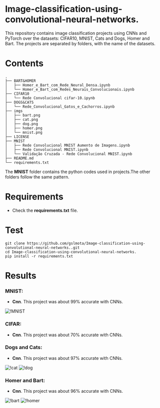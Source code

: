 # Image-classification-using-convolutional-neural-networks.
This repository contains image classification projects using CNNs and PyTorch over the datasets: CIFAR10, MNIST, Cats and Dogs, Homer and Bart. The projects are separated by folders, with the name of the datasets.

# Contents
``` shell
.
├── BART&HOMER
│   ├── Homer_e_Bart_com_Rede_Neural_Densa.ipynb
│   └── Homer_e_Bart_com_Redes_Neurais_Convolucionais.ipynb
├── CIFAR10
│   └── Rede Convolucional cifar-10.ipynb
├── DOGS&CATS
│   └── Rede_Convolucional_Gatos_e_Cachorros.ipynb
├── imgs
│   ├── bart.png
│   ├── cat.png
│   ├── dog.png
│   ├── homer.png
│   └── mnist.png
├── LICENSE
├── MNIST
│   ├── Rede Convolucional MNIST Aumento de Imagens.ipynb
│   ├── Rede Convolucional MNIST.ipynb
│   └── Validação Cruzada - Rede Convolucional MNIST.ipynb
├── README.md
└── requirements.txt
```
The **MNIST** folder contains the python codes used in projects.The other folders follow the same pattern.

# Requirements

 * Check the **requirements.txt** file.


# Test

```shell
git clone https://github.com/gslmota/Image-classification-using-convolutional-neural-networks..git
cd Image-classification-using-convolutional-neural-networks.
pip install -r requirements.txt
```


# Results

### **MNIST**: 
* **Cnn**. This project was about 99% accurate with CNNs.

![!MNIST](https://github.com/gslmota/Image-classification-using-convolutional-neural-networks./blob/main/imgs/mnist.png)

### **CIFAR**: 
* **Cnn**. This project was about 70% accurate with CNNs.

### **Dogs and Cats**: 
* **Cnn**. This project was about 97% accurate with CNNs.

![!cat](https://github.com/gslmota/Image-classification-using-convolutional-neural-networks./blob/main/imgs/cat.png)
![!dog](https://github.com/gslmota/Image-classification-using-convolutional-neural-networks./blob/main/imgs/dog.png)
 
 ### **Homer and Bart**: 
* **Cnn**. This project was about 96% accurate with CNNs.

![!bart](https://github.com/gslmota/Image-classification-using-convolutional-neural-networks./blob/main/imgs/bart.png)
![!homer](https://github.com/gslmota/Image-classification-using-convolutional-neural-networks./blob/main/imgs/homer.png)